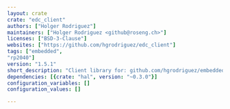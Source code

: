 ```yaml
---
layout: crate
crate: "edc_client"
authors: ["Holger Rodriguez"]
maintainers: ["Holger Rodriguez <github@roseng.ch>"]
licenses: ["BSD-3-Clause"]
websites: ["https://github.com/hgrodriguez/edc_client"]
tags: ["embedded",
"rp2040"]
version: "1.5.1"
short_description: "Client library for: github.com/hgrodriguez/embedded-dashboard-console"
dependencies: [{crate: "hal", version: "~0.3.0"}]
configuration_variables: []
configuration_values: []

---
```



